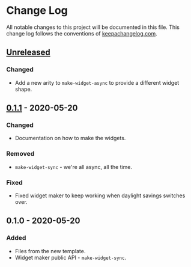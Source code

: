 # Change Log
All notable changes to this project will be documented in this file. This change log follows the conventions of [keepachangelog.com](http://keepachangelog.com/).

## [Unreleased]
### Changed
- Add a new arity to `make-widget-async` to provide a different widget shape.

## [0.1.1] - 2020-05-20
### Changed
- Documentation on how to make the widgets.

### Removed
- `make-widget-sync` - we're all async, all the time.

### Fixed
- Fixed widget maker to keep working when daylight savings switches over.

## 0.1.0 - 2020-05-20
### Added
- Files from the new template.
- Widget maker public API - `make-widget-sync`.

[Unreleased]: https://github.com/your-name/chapter-3/compare/0.1.1...HEAD
[0.1.1]: https://github.com/your-name/chapter-3/compare/0.1.0...0.1.1
